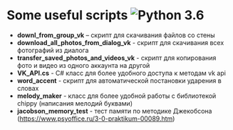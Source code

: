 Some useful scripts ![Python 3.6](https://pp.userapi.com/c846523/v846523407/b716d/N3RXKWFcPS0.jpg)
======
* **downl_from_group_vk** – скрипт для скачивания файлов со стены
* **download_all_photos_from_dialog_vk** - скрипт для скачивания всех фотографий из диалога
* **transfer_saved_photos_and_videos_vk** - скрипт для копирования фото и видео из одного аккаунта на другой
* **VK_API.cs** - C# класс для более удобного доступа к методам vk api
* **word_accent** - скрипт для автоматической постановки ударения в словах
* **melody_maker** - класс для более удобной работы с библиотекой chippy (написания мелодий буквами)
* **jacobson_memory_test** - тест памяти по методике Джекобсона (https://www.psyoffice.ru/3-0-praktikum-00089.htm)